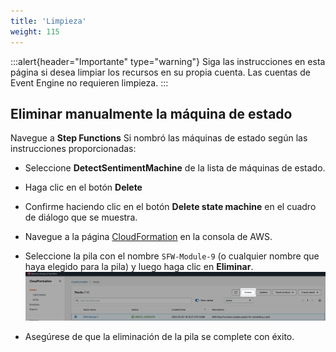 ```yaml
---
title: 'Limpieza'
weight: 115
---
```


:::alert{header="Importante" type="warning"}
Siga las instrucciones en esta página si desea limpiar los recursos en su propia cuenta. Las cuentas de Event Engine no requieren limpieza.
:::

## Eliminar manualmente la máquina de estado

Navegue a **Step Functions**
Si nombró las máquinas de estado según las instrucciones proporcionadas:

- Seleccione **DetectSentimentMachine** de la lista de máquinas de estado.
- Haga clic en el botón **Delete**
- Confirme haciendo clic en el botón **Delete state machine** en el cuadro de diálogo que se muestra.

- Navegue a la página [CloudFormation](https://console.aws.amazon.com/cloudformation/home) en la consola de AWS.
- Seleccione la pila con el nombre `SFW-Module-9` (o cualquier nombre que haya elegido para la pila) y luego haga clic en **Eliminar**.
  ![CloudFormation delete](/static/img/setup/setup-cloudformation-delete.png)
- Asegúrese de que la eliminación de la pila se complete con éxito.


